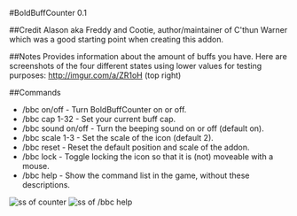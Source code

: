#BoldBuffCounter 0.1

##Credit
Alason aka Freddy and Cootie, author/maintainer of C'thun Warner
which was a good starting point when creating this addon.

##Notes
Provides information about the amount of buffs you have.
Here are screenshots of the four different states using lower values for 
testing purposes: http://imgur.com/a/ZR1oH (top right)

##Commands
* /bbc on/off - Turn BoldBuffCounter on or off.
* /bbc cap 1-32 - Set your current buff cap.
* /bbc sound on/off - Turn the beeping sound on or off (default on).
* /bbc scale 1-3 - Set the scale of the icon (default 2).
* /bbc reset - Reset the default position and scale of the addon.
* /bbc lock - Toggle locking the icon so that it is (not) moveable with a mouse.
* /bbc help - Show the command list in the game, without these descriptions.

![ss of counter](http://i.imgur.com/RJCaosB.png)
![ss of /bbc help](http://i.imgur.com/NEwdPN7.png)